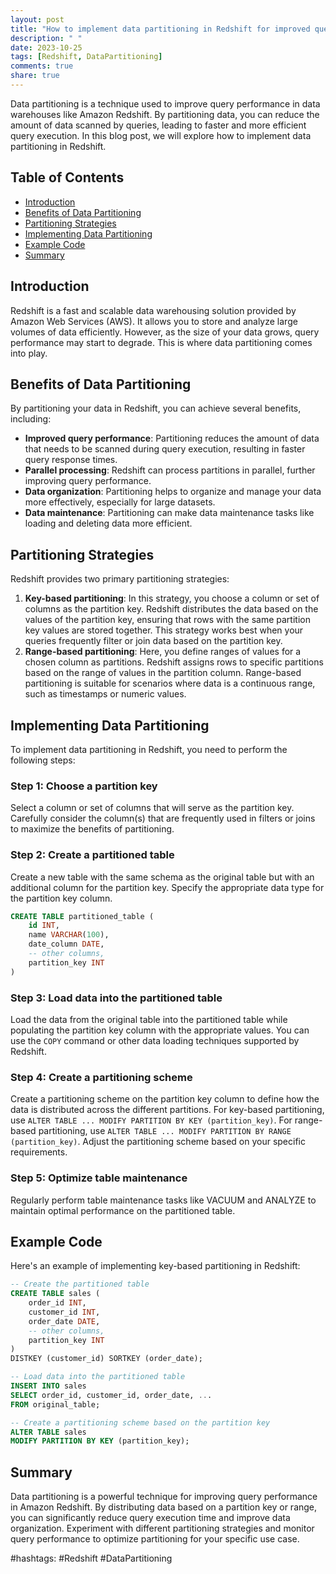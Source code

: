 ```yaml
---
layout: post
title: "How to implement data partitioning in Redshift for improved query performance."
description: " "
date: 2023-10-25
tags: [Redshift, DataPartitioning]
comments: true
share: true
---
```


Data partitioning is a technique used to improve query performance in data warehouses like Amazon Redshift. By partitioning data, you can reduce the amount of data scanned by queries, leading to faster and more efficient query execution. In this blog post, we will explore how to implement data partitioning in Redshift.

## Table of Contents
- [Introduction](#introduction)
- [Benefits of Data Partitioning](#benefits-of-data-partitioning)
- [Partitioning Strategies](#partitioning-strategies)
- [Implementing Data Partitioning](#implementing-data-partitioning)
- [Example Code](#example-code)
- [Summary](#summary)

## Introduction
Redshift is a fast and scalable data warehousing solution provided by Amazon Web Services (AWS). It allows you to store and analyze large volumes of data efficiently. However, as the size of your data grows, query performance may start to degrade. This is where data partitioning comes into play.

## Benefits of Data Partitioning
By partitioning your data in Redshift, you can achieve several benefits, including:
- **Improved query performance**: Partitioning reduces the amount of data that needs to be scanned during query execution, resulting in faster query response times.
- **Parallel processing**: Redshift can process partitions in parallel, further improving query performance.
- **Data organization**: Partitioning helps to organize and manage your data more effectively, especially for large datasets.
- **Data maintenance**: Partitioning can make data maintenance tasks like loading and deleting data more efficient.

## Partitioning Strategies
Redshift provides two primary partitioning strategies:
1. **Key-based partitioning**: In this strategy, you choose a column or set of columns as the partition key. Redshift distributes the data based on the values of the partition key, ensuring that rows with the same partition key values are stored together. This strategy works best when your queries frequently filter or join data based on the partition key.
2. **Range-based partitioning**: Here, you define ranges of values for a chosen column as partitions. Redshift assigns rows to specific partitions based on the range of values in the partition column. Range-based partitioning is suitable for scenarios where data is a continuous range, such as timestamps or numeric values.

## Implementing Data Partitioning
To implement data partitioning in Redshift, you need to perform the following steps:

### Step 1: Choose a partition key
Select a column or set of columns that will serve as the partition key. Carefully consider the column(s) that are frequently used in filters or joins to maximize the benefits of partitioning.

### Step 2: Create a partitioned table
Create a new table with the same schema as the original table but with an additional column for the partition key. Specify the appropriate data type for the partition key column.

```sql
CREATE TABLE partitioned_table (
    id INT,
    name VARCHAR(100),
    date_column DATE,
    -- other columns,
    partition_key INT
)
```

### Step 3: Load data into the partitioned table
Load the data from the original table into the partitioned table while populating the partition key column with the appropriate values. You can use the `COPY` command or other data loading techniques supported by Redshift.

### Step 4: Create a partitioning scheme
Create a partitioning scheme on the partition key column to define how the data is distributed across the different partitions. For key-based partitioning, use `ALTER TABLE ... MODIFY PARTITION BY KEY (partition_key)`. For range-based partitioning, use `ALTER TABLE ... MODIFY PARTITION BY RANGE (partition_key)`. Adjust the partitioning scheme based on your specific requirements.

### Step 5: Optimize table maintenance
Regularly perform table maintenance tasks like VACUUM and ANALYZE to maintain optimal performance on the partitioned table.

## Example Code
Here's an example of implementing key-based partitioning in Redshift:

```sql
-- Create the partitioned table
CREATE TABLE sales (
    order_id INT,
    customer_id INT,
    order_date DATE,
    -- other columns,
    partition_key INT
)
DISTKEY (customer_id) SORTKEY (order_date);

-- Load data into the partitioned table
INSERT INTO sales
SELECT order_id, customer_id, order_date, ...
FROM original_table;

-- Create a partitioning scheme based on the partition key
ALTER TABLE sales
MODIFY PARTITION BY KEY (partition_key);
```

## Summary
Data partitioning is a powerful technique for improving query performance in Amazon Redshift. By distributing data based on a partition key or range, you can significantly reduce query execution time and improve data organization. Experiment with different partitioning strategies and monitor query performance to optimize partitioning for your specific use case.

#hashtags: #Redshift #DataPartitioning